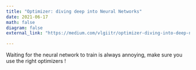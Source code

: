 ```yaml
---
title: "Optimizer: diving deep into Neural Networks"
date: 2021-06-17
math: false
diagram: false
external_link: "https://medium.com/vlgiitr/optimizer-diving-into-deep-neural-networks-94a6ee28f7c5"

---
```


Waiting for the neural network to train is always annoying, make sure you use the right optimizers !

